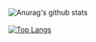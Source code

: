 ![Anurag's github stats](https://github-readme-stats.vercel.app/api?username=ReduxGB&show_icons=true&include_all_commits=true&count_private=true&theme=github_dark)
<br><br>
[![Top Langs](https://github-readme-stats.vercel.app/api/top-langs/?username=ReduxGB)](https://github.com/anuraghazra/github-readme-stats&theme=github_dark)
